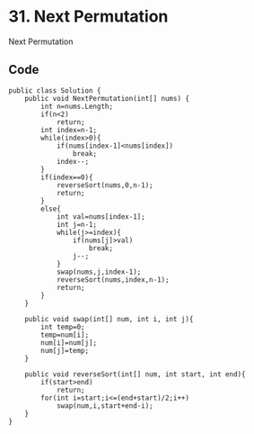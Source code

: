# 31. Next Permutation
Next Permutation

## Code
    public class Solution {
        public void NextPermutation(int[] nums) {
            int n=nums.Length;
            if(n<2)
                return;
            int index=n-1;        
            while(index>0){
                if(nums[index-1]<nums[index])
                    break;
                index--;
            }
            if(index==0){
                reverseSort(nums,0,n-1);
                return;
            }
            else{
                int val=nums[index-1];
                int j=n-1;
                while(j>=index){
                    if(nums[j]>val)
                        break;
                    j--;
                }
                swap(nums,j,index-1);
                reverseSort(nums,index,n-1);
                return;
            }
        }
        
        public void swap(int[] num, int i, int j){
            int temp=0;
            temp=num[i];
            num[i]=num[j];
            num[j]=temp;
        }

        public void reverseSort(int[] num, int start, int end){   
            if(start>end)
                return;
            for(int i=start;i<=(end+start)/2;i++)
                swap(num,i,start+end-i);
        }
    }
